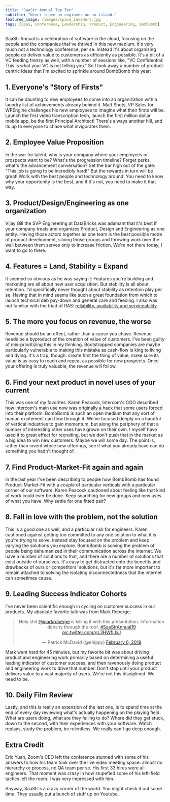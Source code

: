 ```yaml
---
title: "SaaStr Annual Top Ten"
subtitle: "Never leave an engineer on an island."
featured_image: /images/space_invaders.jpg
tags: [SaaS, Conference, Leadership, Product, Engineering, BombBomb]
---
```


SaaStr Annual is a celebration of software in the cloud, focusing on the people and the companies that've thrived in this new medium. It's very much not a technology conference, per se. Instead it's about organizing people do deliver value to customers as efficiently as possible. It's a bit of a VC feeding frenzy as well, with a number of sessions like, "VC Confidential: This is what your VC is not telling you." So I took away a number of product-centric ideas that I'm excited to sprinkle around BombBomb this year: 

## 1. Everyone's "Story of Firsts"
It can be daunting to new employees to come into an organization with a laundry list of achievements already behind it. Matt Shots, VP Sales for WPEngine challenges his new employees to imagine what their firsts will be. Launch the first video transcription tech, launch the first million dollar mobile app, be the first Principal Architect! There's always another hill, and its up to everyone to chase what invigorates them.

## 2. Employee Value Proposition
In the war for talent, why is your company where your employees or prospects want to be? What's the progression timeline? Forget perks, what's the advancement conversation? Set the bar high out of the gate: "This job is going to be incredibly hard!" But the rewards in turn will be great! Work with the best people and technology around! You need to know why your opportunity is the best, and if it's not, you need to make it that way.

## 3. Product/Design/Engineering as one organization
Vijay Gill the SVP Engineering at DataBricks was adamant that it's best if your company treats and organizes Product, Design and Engineering as one entity. Having those actors together as one team is the best possible mode of product development, siloing those groups and throwing work over the wall between them serves only to increase friction. We're not there today, I want to go to there.    


## 4. Features = Land, Stability = Expand
It seemed so obvious as he was saying it: Features you're building and marketing are all about new user acquisition. But stability is all about retention. I'd specifically never thought about stability as retention play per se. Having that in mind seems like such a great foundation from which to launch technical deb pay-down and general care and feeding. I also was not familiar with the triad of RAS: [reliability, availability and serviceability](https://en.wikipedia.org/wiki/Reliability,_availability_and_serviceability)



## 5. The more you focus on revenue, the worse
Revenue should be an effect, rather than a cause you chase. Revenue needs be a byproduct of the creation of value of customers. I've been guilty of mis-prioritizing this in my thinking. Bootstrapped companies are maybe particularly vulnerable to making this mistake as cash-flow is king to living and dying. It's a trap, though: create first the thing of value, make sure its value is as easy to reach and repeat as possible for new prospects. Once your offering is truly valuable, the revenue will follow.

## 6. Find your next product in novel uses of your current
This was one of my favorites. Karen Peacock, Intercom's COO described how intercom's main use now was originally a hack that some users forced into their platform. BombBomb is such an open medium that any sort of human excitement can flow through it. We've focused deeply on a handful of vertical industries to gain momentum, but along the periphery of that a number of interesting other uses have grown on their own. I myself have used it to great effect for recruiting, but we don't push that in the market as a big idea to win new customers. Maybe we will some day. The point is, rather than invent whole new offerings, see if what you already have can do something you hadn't thought of.


## 7. Find Product-Market-Fit again and again
In the last year I've been describing to people how BombBomb has found Product-Market-Fit with a couple of particular verticals with a particular corner of our software. Karen Peacock cautioned about feeling like that kind of work could ever be done. Keep searching for new groups and new uses of what you have. Why settle for one fitted pair?

## 8. Fall in love with the problem, not the solution
This is a good one as well, and a particular risk for engineers. Karen cautioned against getting too committed to any one solution to what it is you're trying to solve. Instead stay focused on the problem and keep varying the solutions you explore. BombBomb is solving the problem of people being dehumanized in their communication across the internet. We have a number of solutions to that, and there are a number of solutions that exist outside of ourselves. It's easy to get distracted onto the benefits and drawbacks of ours or competitors' solutions, but it's far more important to remain attached to solving the isolating disconnectedness that the internet can sometimes cause.

## 9. Leading Success Indicator Cohorts
I've never been scientific enough in cycling on customer success in our products. My absolute favorite talk was from Mark Roberge:

<div align="center">

<blockquote class="twitter-tweet" data-lang="en"><p lang="en" dir="ltr">Holy shit <a href="https://twitter.com/markroberge?ref_src=twsrc%5Etfw">@markroberge</a> is killing it with this presentation.  Information density through the roof. <a href="https://twitter.com/hashtag/SaaStrAnnual19?src=hash&amp;ref_src=twsrc%5Etfw">#SaaStrAnnual19</a> <a href="https://t.co/gL3HWfIJxJ">pic.twitter.com/gL3HWfIJxJ</a></p>&mdash; Patrick McDavid (@ehippy) <a href="https://twitter.com/ehippy/status/1093198915107606528?ref_src=twsrc%5Etfw">February 6, 2019</a></blockquote>
<script async src="https://platform.twitter.com/widgets.js" charset="utf-8"></script>
</div>

Mark went hard for 45 minutes, but my favorite bit was about driving product and engineering work primarily based on determining a useful leading indicator of customer success, and then ravenously doing product and engineering work to drive that number. Don't stop until your product delivers value to a vast majority of users. We're not this disciplined. We need to be.

## 10. Daily Film Review
Lastly, and this is really an extension of the last one, is to spend time at the end of every day reviewing what's actually happening on the playing field. What are users doing, what are they failing to do? Where did they get stuck, down to the second, with their experiences with your software. Watch replays, study the problem, be relentless. We really can't go deep enough.


## Extra Credit
Eric Yuan, Zoom's CEO left the conference stunned with some of his answers to how his team took over the live video meeting space: almost no hierarchy or process, no QA team per se. His first 33 hires were all engineers. That moment was crazy in how stupefied some of his left-field tactics left the room. I was very impressed with him.

Anyway, SaaStr's a crazy corner of the world. You might check it out some time. They usually put a bunch of stuff up on Youtube.